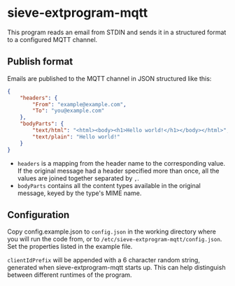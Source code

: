 # sieve-extprogram-mqtt
This program reads an email from STDIN and sends it in a structured format to a configured MQTT channel.

## Publish format
Emails are published to the MQTT channel in JSON structured like this:
```json
{
    "headers": {
        "From": "example@example.com",
        "To": "you@example.com"
    },
    "bodyParts": {
        "text/html": "<html><body><h1>Hello world!</h1></body></html>",
        "text/plain": "Hello world!"
    }
}
```
- `headers` is a mapping from the header name to the corresponding value. If the original message had a header specified
  more than once, all the values are joined together separated by `,`.
- `bodyParts` contains all the content types available in the original message, keyed by the type's MIME name.

## Configuration
Copy config.example.json to `config.json` in the working directory where you will run the code from, or to
`/etc/sieve-extprogram-mqtt/config.json`. Set the properties listed in the example file.

`clientIdPrefix` will be appended with a 6 character random string, generated when sieve-extprogram-mqtt starts up. This
can help distinguish between different runtimes of the program.
